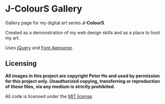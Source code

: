 # J-ColourS Gallery

Gallery page for my digital art series **J-ColourS**.

Created as a demonstration of my web design skills and as a place to host my art.

Uses [jQuery](https://jquery.com/) and [Font Awesome](https://fontawesome.com/).

## Licensing

**All images in this project are copyright Peter Ho and used by permission for this project only. Unauthorized copying, transferring or reproduction of these files, via any medium is strictly prohibited.**

All code is licensed under the [MIT license](/LICENSE).
